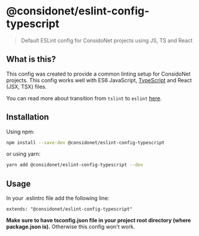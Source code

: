 # @considonet/eslint-config-typescript

> Default ESLint config for ConsidoNet projects using JS, TS and React

## What is this?

This config was created to provide a common linting setup for ConsidoNet projects. This config works well with ES6 JavaScript, [TypeScript](https://github.com/typescript-eslint/typescript-eslint) and React (JSX, TSX) files.

You can read more about transition from `tslint` to `eslint` [here](https://eslint.org/blog/2019/01/future-typescript-eslint).

## Installation

Using npm:

```sh
npm install --save-dev @considonet/eslint-config-typescript
```

or using yarn:

```sh
yarn add @considonet/eslint-config-typescript --dev
```

## Usage

In your .eslintrc file add the following line:

```
extends: "@considonet/eslint-config-typescript"
```

__Make sure to have tsconfig.json file in your project root directory (where package.json is).__ Otherwise this config won't work.
